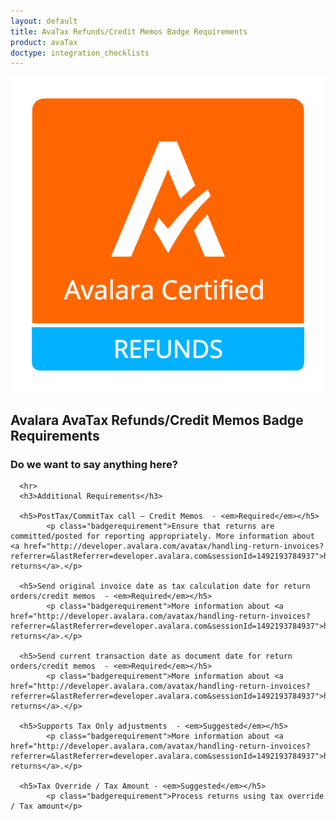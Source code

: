 ```yaml
---
layout: default
title: AvaTax Refunds/Credit Memos Badge Requirements
product: avaTax
doctype: integration_checklists
---
```

 <div class="row padding-top padding bottom">
    <div class="col-sm-2">
      <img src="/public/images/devdot/badges/Refunds.png" class="img-responsive" alt="Avalara Certified Solution">
    </div>
    <div class="col-sm-8 padding-top">
      <h2>Avalara AvaTax Refunds/Credit Memos Badge Requirements</h2>
      <h3>Do we want to say anything here?</h3>
      
      <hr>
      <h3>Additional Requirements</h3>

      <h5>PostTax/CommitTax call – Credit Memos  - <em>Required</em></h5>
            <p class="badgerequirement">Ensure that returns are committed/posted for reporting appropriately. More information about <a href="http://developer.avalara.com/avatax/handling-return-invoices?referrer=&lastReferrer=developer.avalara.com&sessionId=1492193784937">handling returns</a>.</p>
            
      <h5>Send original invoice date as tax calculation date for return orders/credit memos  - <em>Required</em></h5>
            <p class="badgerequirement">More information about <a href="http://developer.avalara.com/avatax/handling-return-invoices?referrer=&lastReferrer=developer.avalara.com&sessionId=1492193784937">handling returns</a>.</p>
            
      <h5>Send current transaction date as document date for return orders/credit memos  - <em>Required</em></h5>
            <p class="badgerequirement">More information about <a href="http://developer.avalara.com/avatax/handling-return-invoices?referrer=&lastReferrer=developer.avalara.com&sessionId=1492193784937">handling returns</a>.</p>
            
      <h5>Supports Tax Only adjustments  - <em>Suggested</em></h5>
            <p class="badgerequirement">More information about <a href="http://developer.avalara.com/avatax/handling-return-invoices?referrer=&lastReferrer=developer.avalara.com&sessionId=1492193784937">handling returns</a>.</p>
            
      <h5>Tax Override / Tax Amount - <em>Suggested</em></h5>
            <p class="badgerequirement">Process returns using tax override / Tax amount</p>
            
